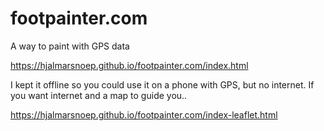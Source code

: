 # footpainter.com
A way to paint with GPS data

https://hjalmarsnoep.github.io/footpainter.com/index.html

I kept it offline so you could use it on a phone with GPS, but no internet.
If you want internet and a map to guide you..

https://hjalmarsnoep.github.io/footpainter.com/index-leaflet.html
